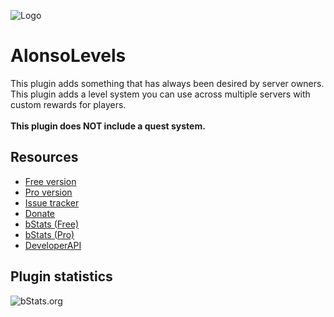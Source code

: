 ![Logo](https://i.imgur.com/ZZlHK7n.png)

# AlonsoLevels
This plugin adds something that has always been desired by server owners.\
This plugin adds a level system you can use across multiple servers with custom rewards for players.\
\
**This plugin does NOT include a quest system.**
## Resources
- [Free version](https://www.spigotmc.org/resources/83380/)
- [Pro version](https://www.spigotmc.org/resources/83380/)
- [Issue tracker](https://github.com/AlonsoAliaga/AlonsoLevels/issues)
- [Donate](https://paypal.me/AlonsoAliaga)
- [bStats (Free)](https://bstats.org/plugin/bukkit/AlonsoLevels/8714/)
- [bStats (Pro)](https://bstats.org/plugin/bukkit/AlonsoLevelsPro/9428/)
- [DeveloperAPI](https://github.com/AlonsoAliaga/AlonsoLevels/wiki/AlonsoLevelsAPI)

## Plugin statistics
![bStats.org](https://bstats.org/signatures/bukkit/AlonsoLevels.svg)
